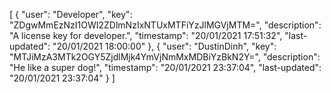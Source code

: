 [
	{
		"user": "Developer",
		"key": "ZDgwMmEzNzI1OWI2ZDlmNzIxNTUxMTFiYzJlMGVjMTM=",
		"description": "A license key for developer.",
		"timestamp": "20/01/2021 17:51:32",
		"last-updated": "20/01/2021 18:00:00"
	},
	{
		"user": "DustinDinh",
		"key": "MTJiMzA3MTk2OGY5ZjdlMjk4YmVjNmMxMDBiYzBkN2Y=",
		"description": "He like a super dog!",
		"timestamp": "20/01/2021 23:37:04",
		"last-updated": "20/01/2021 23:37:04"
	}
]
